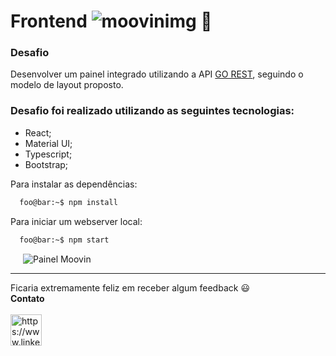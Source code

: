 # Frontend ![moovinimg](https://user-images.githubusercontent.com/21336683/141699297-a394ca32-475f-4677-8a62-32732e443881.png) :rocket:

### Desafio

Desenvolver um painel integrado utilizando a API [GO REST](https://gorest.co.in/), seguindo o modelo de layout proposto.

### Desafio foi realizado utilizando as seguintes tecnologias:

* React;
* Material UI;
* Typescript;
* Bootstrap;



Para instalar as dependências:
```zsh
  foo@bar:~$ npm install
```
Para iniciar um webserver local:
```zsh
  foo@bar:~$ npm start
```

<img align="left" src="https://user-images.githubusercontent.com/21336683/141699413-a5279999-0498-4b2a-972b-1176cd984340.gif" alt="Painel Moovin" title="Pesquisa" hspace="20"/>
<br/>
<hr/>

Ficaria extremamente feliz em receber algum feedback :smiley: <br>
**Contato**
<br>
<br>
<a href="https://www.linkedin.com/in/johnlennondeoliveira/" target="blank"><img align="center" src="https://cdn.jsdelivr.net/npm/simple-icons@3.0.1/icons/linkedin.svg" alt="https://www.linkedin.com/in/johnlennondeoliveira/" height="50" width="50" /></a>


